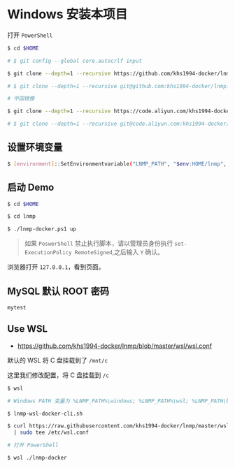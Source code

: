 # Windows 安装本项目

打开 `PowerShell`

```bash
$ cd $HOME

# $ git config --global core.autocrlf input

$ git clone --depth=1 --recursive https://github.com/khs1994-docker/lnmp.git

# $ git clone --depth=1 --recursive git@github.com:khs1994-docker/lnmp.git

# 中国镜像

$ git clone --depth=1 --recursive https://code.aliyun.com/khs1994-docker/lnmp.git

# $ git clone --depth=1 --recursive git@code.aliyun.com:khs1994-docker/lnmp.git
```

## 设置环境变量

```bash
$ [environment]::SetEnvironmentvariable("LNMP_PATH", "$env:HOME/lnmp", "User");
```

## 启动 Demo

```bash
$ cd $HOME

$ cd lnmp

$ ./lnmp-docker.ps1 up
```

> 如果 `PoswerShell` 禁止执行脚本，请以管理员身份执行 `set-ExecutionPolicy RemoteSigned`,之后输入 `Y` 确认。

浏览器打开 `127.0.0.1`，看到页面。

## MySQL 默认 ROOT 密码

`mytest`

## Use WSL

* https://github.com/khs1994-docker/lnmp/blob/master/wsl/wsl.conf

默认的 WSL 将 C 盘挂载到了 `/mnt/c`

这里我们修改配置，将 C 盘挂载到 `/c`

```bash
$ wsl

# Windows PATH 变量为 %LNMP_PATH%\windows; %LNMP_PATH%\wsl; %LNMP_PATH\bin

$ lnmp-wsl-docker-cli.sh

$ curl https://raw.githubusercontent.com/khs1994-docker/lnmp/master/wsl/wsl.conf \
  | sudo tee /etc/wsl.conf

# 打开 PowerShell

$ wsl ./lnmp-docker
```
